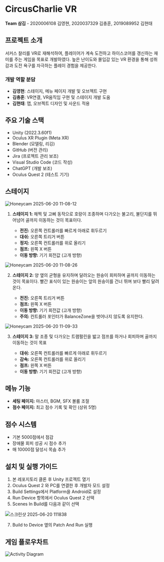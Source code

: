 # CircusCharlie VR

**Team 삼김** - 2020006108 김영현, 2020037329 김충훈, 2019089952 김현태

## 프로젝트 소개
서커스 찰리를 VR로 재해석하여, 플레이어가 계속 도전하고 하이스코어를 갱신하는 재미를 주는 게임을 목표로 개발하였다. 높은 난이도와 몰입감 있는 VR 환경을 통해 성취감과 도전 욕구를 자극하는 플레이 경험을 제공한다.

### 개발 역할 분담
-	**김영현**: 스테이지, 메뉴 페이지 개발 및 오브젝트 구현
-	**김충훈**: VR연결, VR움직임 구현 및 스테이지 개발 도움
-	**김현태**: 맵, 오브젝트 디자인 및 사운드 적용

## 주요 기술 스택
- Unity (2022.3.60f1)
- Oculus XR Plugin (Meta XR)
- Blender (모델링, 리깅)
- GitHub (버전 관리)
- Jira (프로젝트 관리 보조)
- Visual Studio Code (코드 작성)
- ChatGPT (개발 보조)
- Oculus Quest 2 (테스트 기기)

## 스테이지

![Honeycam 2025-06-20 11-08-12](https://github.com/user-attachments/assets/c27ef96e-1b7c-4a93-9b6c-84b87cff872d)

1. **스테이지 1:** 채찍 및 고삐 동작으로 호랑이 조종하며 다가오는 불고리, 불단지를 뛰어넘어 골까지 이동하는 것이 목표이다.

    - **전진:** 오른쪽 컨트롤러를 빠르게 아래로 휘두르기  
    - **대쉬:** 오른쪽 트리거 버튼  
    - **정지:** 오른쪽 컨트롤러를 위로 올리기  
    - **점프:** 왼쪽 X 버튼
    - **이동 방향:** 기기 회전값 (고개 방향)

![Honeycam 2025-06-20 11-08-26](https://github.com/user-attachments/assets/9cc086ec-eca0-4c3c-9d6e-5ec16e31e8de)

2. **스테이지 2:** 양 옆의 균형을 유지하며 달려오는 원숭이 회피하며 골까지 이동하는 것이 목표이다. 빨간 표식이 있는 원숭이는 앞의 원숭이를 건너 뛰며 보다 빨리 달려온다.
    
    - **전진:** 오른쪽 트리거 버튼  
    - **점프:** 왼쪽 X 버튼
    - **이동 방향:** 기기 회전값 (고개 방향)
    - **주의:** 컨트롤러 포인터가 BalanceZone을 벗어나지 않도록 유지한다.

![Honeycam 2025-06-20 11-09-33](https://github.com/user-attachments/assets/6c67c5e0-b6f0-4ff6-bc6c-32ccaac062b5)

3. **스테이지 3:** 말 조종 및 다가오는 트램펄린을 밟고 점프를 하거나 회피하며 골까지 이동하는 것이 목표
   
    - **대쉬:** 오른쪽 컨트롤러를 빠르게 아래로 휘두르기  
    - **감속:** 오른쪽 컨트롤러를 위로 올리기  
    - **점프:** 왼쪽 X 버튼
    - **이동 방향:** 기기 회전값 (고개 방향)

## 메뉴 기능

- **세팅 페이지:** 마스터, BGM, SFX 볼륨 조절
- **점수 페이지:** 최고 점수 기록 및 확인 (상위 5명)

## 점수 시스템

- 기본 5000점에서 점감
- 장애물 회피 성공 시 점수 추가
- 매 10000점 달성시 목숨 추가

## 설치 및 실행 가이드

1. 본 레포지토리 클론 후 Unity 프로젝트 열기
2. Oculus Quest 2 와 PC를 연결한 후 개발자 모드 설정
3. Build Settings에서 Platform을 Android로 설정
4. Run Device 항목에서 Oculus Quest 2 선택
5. Scenes In Build를 다음과 같이 선택
   
![스크린샷 2025-06-20 111838](https://github.com/user-attachments/assets/75e4f115-1dc0-4624-831b-8f9e84c6ffe1)

7. Build to Device 옆의 Patch And Run 실행

## 게임 플로우차트
![Activity Diagram](https://github.com/user-attachments/assets/f2e4e429-a13f-4682-9445-ad96f8e426f4)


